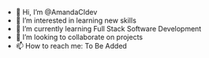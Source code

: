 - 👋 Hi, I’m @AmandaCIdev
- 👀 I’m interested in learning new skills
- 🌱 I’m currently learning Full Stack Software Development 
- 💞️ I’m looking to collaborate on projects
- 📫 How to reach me: To Be Added

<!---
AmandaCIdev/AmandaCIdev is a ✨ special ✨ repository because its `README.md` (this file) appears on your GitHub profile.
You can click the Preview link to take a look at your changes.
--->
